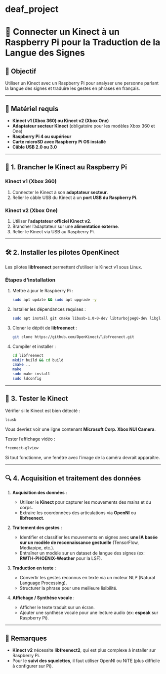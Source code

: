 # deaf_project
# 📌 Connecter un Kinect à un Raspberry Pi pour la Traduction de la Langue des Signes

## 🎯 Objectif
Utiliser un Kinect avec un Raspberry Pi pour analyser une personne parlant la langue des signes et traduire les gestes en phrases en français.

---

## 🎯 Matériel requis
- **Kinect v1 (Xbox 360) ou Kinect v2 (Xbox One)**
- **Adaptateur secteur Kinect** (obligatoire pour les modèles Xbox 360 et One)
- **Raspberry Pi 4 ou supérieur**
- **Carte microSD avec Raspberry Pi OS installé**
- **Câble USB 2.0 ou 3.0**

---

## 🔌 1. Brancher le Kinect au Raspberry Pi
### Kinect v1 (Xbox 360)
1. Connecter le Kinect à son **adaptateur secteur**.
2. Relier le câble USB du Kinect à un **port USB du Raspberry Pi**.

### Kinect v2 (Xbox One)
1. Utiliser l’**adaptateur officiel Kinect v2**.
2. Brancher l’adaptateur sur une **alimentation externe**.
3. Relier le Kinect via USB au Raspberry Pi.

---

## 🛠️ 2. Installer les pilotes OpenKinect
Les pilotes **libfreenect** permettent d’utiliser le Kinect v1 sous Linux.

### Étapes d’installation
1. Mettre à jour le Raspberry Pi :
   ```bash
   sudo apt update && sudo apt upgrade -y
   ```
2. Installer les dépendances requises :
   ```bash
   sudo apt install git cmake libusb-1.0-0-dev libturbojpeg0-dev libglfw3-dev
   ```
3. Cloner le dépôt de **libfreenect** :
   ```bash
   git clone https://github.com/OpenKinect/libfreenect.git
   ```
4. Compiler et installer :
   ```bash
   cd libfreenect
   mkdir build && cd build
   cmake ..
   make
   sudo make install
   sudo ldconfig
   ```

---

## 🏃 3. Tester le Kinect
Vérifier si le Kinect est bien détecté :
```bash
lsusb
```
Vous devriez voir une ligne contenant **Microsoft Corp. Xbox NUI Camera**.

Tester l’affichage vidéo :
```bash
freenect-glview
```
Si tout fonctionne, une fenêtre avec l’image de la caméra devrait apparaître.

---

## 🔍 4. Acquisition et traitement des données
1. **Acquisition des données** :
   - Utiliser le **Kinect** pour capturer les mouvements des mains et du corps.
   - Extraire les coordonnées des articulations via **OpenNI** ou **libfreenect**.

2. **Traitement des gestes** :
   - Identifier et classifier les mouvements en signes avec **une IA basée sur un modèle de reconnaissance gestuelle** (TensorFlow, Mediapipe, etc.).
   - Entraîner un modèle sur un dataset de langue des signes (ex: **RWTH-PHOENIX-Weather** pour la LSF).

3. **Traduction en texte** :
   - Convertir les gestes reconnus en texte via un moteur NLP (Natural Language Processing).
   - Structurer la phrase pour une meilleure lisibilité.

4. **Affichage / Synthèse vocale** :
   - Afficher le texte traduit sur un écran.
   - Ajouter une synthèse vocale pour une lecture audio (ex: **espeak** sur Raspberry Pi).

---

## 📌 Remarques
- **Kinect v2** nécessite **libfreenect2**, qui est plus complexe à installer sur Raspberry Pi.
- Pour le **suivi des squelettes**, il faut utiliser OpenNI ou NiTE (plus difficile à configurer sur Pi).
